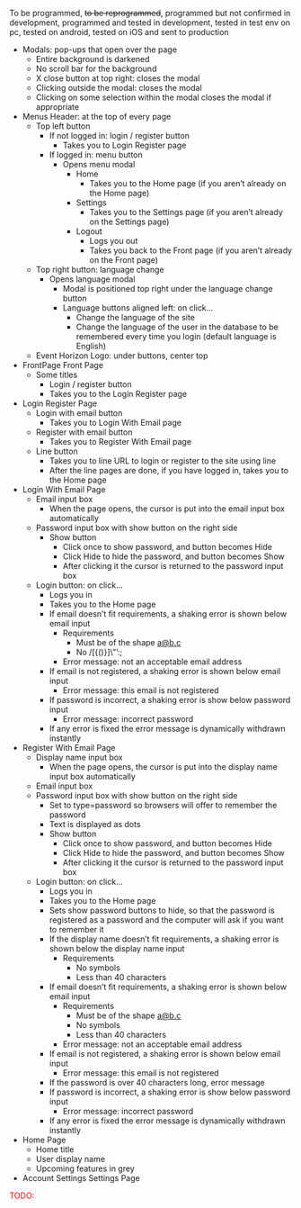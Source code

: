 To be programmed, ~~to be reprogrammed~~, programmed but not confirmed in development, programmed and tested in development, tested in test env on pc, tested on android, tested on iOS and sent to production

- Modals: pop-ups that open over the page
  - Entire background is darkened
  - No scroll bar for the background
  - X close button at top right: closes the modal
  - Clicking outside the modal: closes the modal
  - Clicking on some selection within the modal closes the modal if appropriate
- Menus Header: at the top of every page
  - Top left button
    - If not logged in: login / register button
      - Takes you to Login Register page
    - If logged in: menu button
      - Opens menu modal
        - Home
          - Takes you to the Home page (if you aren’t already on the Home page)
        - Settings
          - Takes you to the Settings page (if you aren’t already on the Settings page)
        - Logout
          - Logs you out
          - Takes you back to the Front page (if you aren’t already on the Front page)
  - Top right button: language change
    - Opens language modal
      - Modal is positioned top right under the language change button
      - Language buttons aligned left: on click…
        - Change the language of the site
        - Change the language of the user in the database to be remembered every time you login (default language is English)
  - Event Horizon Logo: under buttons, center top
- FrontPage Front Page
  - Some titles
    - Login / register button
    - Takes you to the Login Register page
- Login Register Page
  - Login with email button
    - Takes you to Login With Email page
  - Register with email button
    - Takes you to Register With Email page
  - Line button
    - Takes you to line URL to login or register to the site using line
    - After the line pages are done, if you have logged in, takes you to the Home page
- Login With Email Page
  - Email input box
    - When the page opens, the cursor is put into the email input box automatically
  - Password input box with show button on the right side
    - Show button
      - Click once to show password, and button becomes Hide
      - Click Hide to hide the password, and button becomes Show
      - After clicking it the cursor is returned to the password input box
  - Login button: on click… 
    - Logs you in
    - Takes you to the Home page
    - If email doesn’t fit requirements, a shaking error is shown below email input
      - Requirements
        - Must be of the shape a@b.c
        - No /[{()}]\”’:;
      - Error message: not an acceptable email address
    - If email is not registered, a shaking error is shown below email input
      - Error message: this email is not registered 
    - If password is incorrect, a shaking error is show below password input
      - Error message: incorrect password
    - If any error is fixed the error message is dynamically withdrawn instantly
- Register With Email Page 
  - Display name input box
    - When the page opens, the cursor is put into the display name input box automatically
  - Email input box
  - Password input box with show button on the right side
    - Set to type=password so browsers will offer to remember the password
    - Text is displayed as dots
    - Show button
      - Click once to show password, and button becomes Hide
      - Click Hide to hide the password, and button becomes Show
      - After clicking it the cursor is returned to the password input box
  - Login button: on click…
    - Logs you in
    - Takes you to the Home page
    - Sets show password buttons to hide, so that the password is registered as a password and the computer will ask if you want to remember it
    - If the display name doesn’t fit requirements, a shaking error is shown below the display name input
      - Requirements
        - No symbols
        - Less than 40 characters
    - If email doesn’t fit requirements, a shaking error is shown below email input
      - Requirements
        - Must be of the shape a@b.c 
        - No symbols
        - Less than 40 characters
      - Error message: not an acceptable email address
    - If email is not registered, a shaking error is shown below email input
      - Error message: this email is not registered 
    - If the password is over 40 characters long, error message
    - If password is incorrect, a shaking error is show below password input
      - Error message: incorrect password
    - If any error is fixed the error message is dynamically withdrawn instantly
- Home Page
  - Home title
  - User display name
  - Upcoming features in grey
- Account Settings Settings Page

<span style="color: red">TODO:</span>
